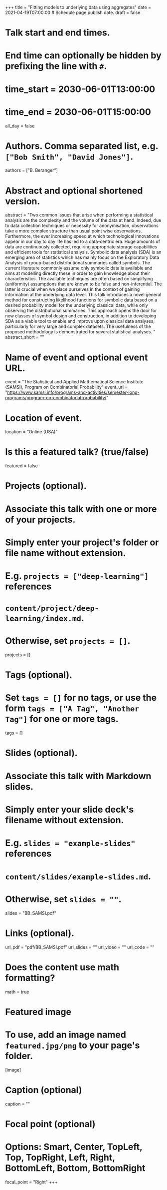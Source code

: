 +++
title = "Fitting models to underlying data using aggregates"
date = 2021-04-19T07:00:00  # Schedule page publish date.
draft = false

# Talk start and end times.
#   End time can optionally be hidden by prefixing the line with `#`.
# time_start = 2030-06-01T13:00:00
# time_end = 2030-06-01T15:00:00
all_day = false

# Authors. Comma separated list, e.g. `["Bob Smith", "David Jones"]`.
authors = ["B. Beranger"]

# Abstract and optional shortened version.
abstract = "Two common issues that arise when performing a statistical analysis are the complexity and the volume of the data at hand. Indeed, due to data collection techniques or necessity for anonymisation, observations take a more complex structure than usual point wise observations. Furthermore, the ever increasing speed at which technological innovations appear in our day to day life has led to a data-centric era. Huge amounts of data are continuously collected, requiring appropriate storage capabilities and efficient tools for statistical analysis. Symbolic data analysis (SDA) is an emerging area of statistics which has mainly focus on the Exploratory Data Analysis of group-based distributional summaries called symbols. The current literature commonly assume only symbolic data is available and aims at modelling directly these in order to gain knowledge about their characteristics.  The available techniques are often based on simplifying (uniformity) assumptions that are known to be false and non-inferential. The latter is crucial when we place ourselves in the context of gaining information at the underlying data level. This talk introduces a novel general method for constructing likelihood functions for symbolic data based on a desired probability model for the underlying classical data, while only observing the distributional summaries. This approach opens the door for new classes of symbol design and construction, in addition to developing SDA as a viable tool to enable and improve upon classical data analyses, particularly for very large and complex datasets. The usefulness of the proposed methodology is demonstrated for several statistical analyses. "
abstract_short = ""

# Name of event and optional event URL.
event = "The Statistical and Applied Mathematical Science Institute (SAMSI), Program on Combinatorial Probability"
event_url = "https://www.samsi.info/programs-and-activities/semester-long-programs/program-on-combinatorial-probability/"

# Location of event.
location = "Online (USA)"

# Is this a featured talk? (true/false)
featured = false

# Projects (optional).
#   Associate this talk with one or more of your projects.
#   Simply enter your project's folder or file name without extension.
#   E.g. `projects = ["deep-learning"]` references 
#   `content/project/deep-learning/index.md`.
#   Otherwise, set `projects = []`.
projects = []

# Tags (optional).
#   Set `tags = []` for no tags, or use the form `tags = ["A Tag", "Another Tag"]` for one or more tags.
tags = []

# Slides (optional).
#   Associate this talk with Markdown slides.
#   Simply enter your slide deck's filename without extension.
#   E.g. `slides = "example-slides"` references 
#   `content/slides/example-slides.md`.
#   Otherwise, set `slides = ""`.
slides = "BB_SAMSI.pdf"

# Links (optional).
url_pdf = "pdf/BB_SAMSI.pdf"
url_slides = ""
url_video = ""
url_code = ""

# Does the content use math formatting?
math = true

# Featured image
# To use, add an image named `featured.jpg/png` to your page's folder. 
[image]
  # Caption (optional)
  caption = ""

  # Focal point (optional)
  # Options: Smart, Center, TopLeft, Top, TopRight, Left, Right, BottomLeft, Bottom, BottomRight
  focal_point = "Right"
+++
 
